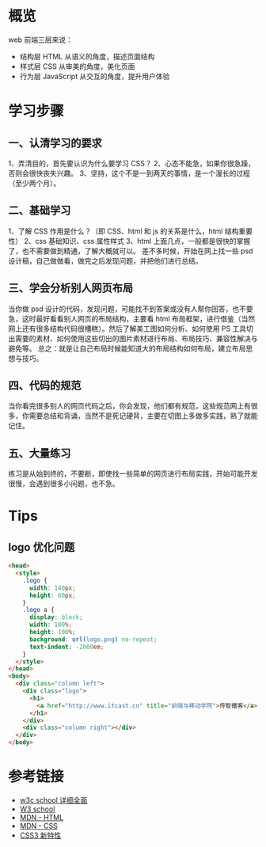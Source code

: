 # 概览

web 前端三层来说：

- 结构层 HTML 从语义的角度，描述页面结构
- 样式层 CSS 从审美的角度，美化页面
- 行为层 JavaScript 从交互的角度，提升用户体验

# 学习步骤

## 一、认清学习的要求

1、弄清目的，首先要认识为什么要学习 CSS？
2、心态不能急，如果你很急躁，否则会很快丧失兴趣。
3、坚持，这个不是一到两天的事情，是一个漫长的过程（至少两个月）。

## 二、基础学习

1、了解 CSS 作用是什么？（即 CSS、html 和 js 的关系是什么，html 结构重要性）
2、css 基础知识、css 属性样式
3、html
上面几点，一般都是很快的掌握了，也不需要做到精通，了解大概就可以。
差不多时候，开始在网上找一些 psd 设计稿，自己做做看，做完之后发现问题，并把他们进行总结。

## 三、学会分析别人网页布局

当你做 psd 设计的代码，发现问题，可能找不到答案或没有人帮你回答，也不要急，这时最好看看别人网页的布局结构，主要看 html 布局框架，进行借鉴（当然网上还有很多结构代码很槽糕）。然后了解美工图如何分析、如何使用 PS 工具切出需要的素材、如何使用这些切出的图片素材进行布局、布局技巧、兼容性解决与避免等。
总之：就是让自己布局时候能知道大的布局结构如何布局，建立布局思想与技巧。

## 四、代码的规范

当你看完很多别人的网页代码之后，你会发现，他们都有规范，这些规范网上有很多，你需要总结和背诵，当然不是死记硬背，主要在切图上多做多实践，熟了就能记住。

## 五、大量练习

练习是从始到终的，不要断，即使找一些简单的网页进行布局实践，开始可能开发很慢，会遇到很多小问题，也不急。

# Tips

## logo 优化问题

```html
<head>
  <style>
    .logo {
      width: 140px;
      height: 60px;
    }
    .logo a {
      display: block;
      width: 100%;
      height: 100%;
      background: url(logo.png) no-repeat;
      text-indent: -2000em;
    }
  </style>
</head>
<body>
  <div class="column left">
    <div class="logo">
      <h1>
        <a href="http://www.itcast.cn" title="前端与移动学院">传智播客</a>
      </h1>
    </div>
    <div class="column right"></div>
  </div>
</body>
```

# 参考链接

- [w3c school 详细全面](https://www.w3cschool.cn/html5/html5-intro.html)
- [W3 school](https://www.w3school.com.cn/h.asp)
- [MDN - HTML](https://developer.mozilla.org/zh-CN/docs/Web/HTML)
- [MDN - CSS](https://developer.mozilla.org/zh-CN/docs/Web/CSS/cursor)
- [CSS3 新特性](https://segmentfault.com/a/1190000010780991)
